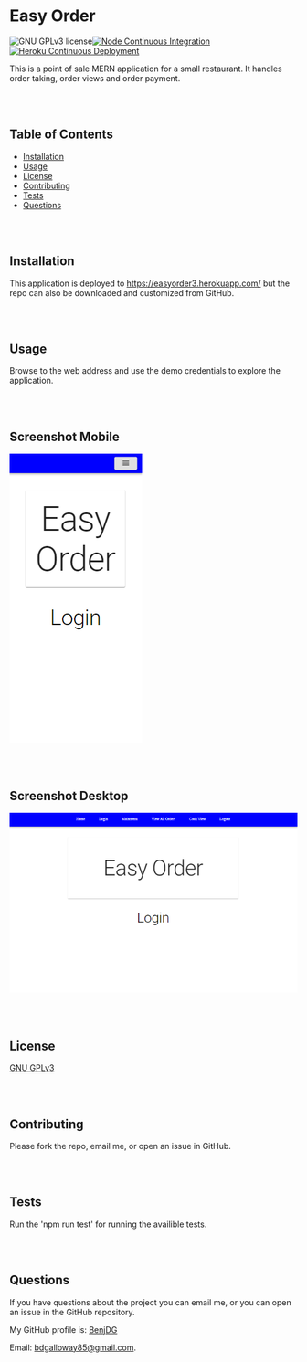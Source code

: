 
#  Easy Order

![GNU GPLv3 license](https://img.shields.io/badge/license-GNU%20GPLv3-brightgreen)[![Node Continuous Integration](https://github.com/BenjDG/easyserve3/actions/workflows/integrate.yml/badge.svg)](https://github.com/BenjDG/easyserve3/actions/workflows/integrate.yml)[![Heroku Continuous Deployment](https://github.com/BenjDG/easyserve3/actions/workflows/deploy.yml/badge.svg)](https://github.com/BenjDG/easyserve3/actions/workflows/deploy.yml)

This is a point of sale MERN application for a small restaurant.  It handles order taking, order views and order payment.

<br/>
<br/>

## Table of Contents

* [Installation](#Installation)
* [Usage](#Usage)
* [License](#License)
* [Contributing](#Contributing)
* [Tests](#Tests)
* [Questions](#Questions)

<br/>
<br/>

## Installation

This application is deployed to https://easyorder3.herokuapp.com/ but the repo can also be downloaded and customized from GitHub.

<br/>
<br/>

## Usage

Browse to the web address and use the demo credentials to explore the application.


<br/>
<br/>

## Screenshot Mobile

![easy serve mobile](./mobile.PNG)

<br/>
<br/>

## Screenshot Desktop

![easy serve desktop](./desktop.PNG)

<br/>
<br/>

## License

[GNU GPLv3](https://choosealicense.com/licenses/gpl-3.0/)

<br/>
<br/>

## Contributing

Please fork the repo, email me, or open an issue in GitHub.

<br/>
<br/>

## Tests

Run the 'npm run test' for running the availible tests.

<br/>
<br/>

## Questions  

If you have questions about the project you can email me, or you can open an issue in the GitHub repository.

My GitHub profile is: [BenjDG](https://github.com/BenjDG)  
  
Email: bdgalloway85@gmail.com.  
